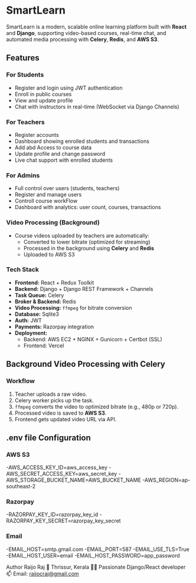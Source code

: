 # SmartLearn
SmartLearn is a modern, scalable online learning platform built with **React** and **Django**, supporting video-based courses, real-time chat, and automated media processing with **Celery**, **Redis**, and **AWS S3**.

##  Features
### For Students
- Register and login using JWT authentication
- Enroll in public courses
- View and update profile 
- Chat with instructors in real-time (WebSocket via Django Channels)

###  For Teachers
- Register accounts
- Dashboard showing enrolled students and transactions
- Add abd Access to course data
- Update profile and change password
- Live chat support with enrolled students

### For Admins
- Full control over users (students, teachers)
- Register and manage users
- Controll course workFlow
- Dashboard with analytics: user count, courses, transactions

###  Video Processing (Background)
- Course videos uploaded by teachers are automatically:
  - Converted to lower bitrate (optimized for streaming)
  - Processed in the background using **Celery** and **Redis**
  - Uploaded to AWS S3


###  Tech Stack
- **Frontend:** React + Redux Toolkit 
- **Backend:** Django + Django REST Framework + Channels
- **Task Queue:** Celery
- **Broker & Backend:** Redis
- **Video Processing:** `ffmpeg` for bitrate conversion
- **Database:** Sqlite3
- **Auth:** JWT
- **Payments:** Razorpay integration
- **Deployment:** 
  - Backend: AWS EC2 + NGINX + Gunicorn + Certbot (SSL)
  - Frontend: Vercel

##  Background Video Processing with Celery

###  Workflow
1. Teacher uploads a raw video.
2. Celery worker picks up the task.
3. `ffmpeg` converts the video to optimized bitrate (e.g., 480p or 720p).
4. Processed video is saved to **AWS S3**.
5. Frontend gets updated video URL via API.

##  .env file Configuration
### AWS S3
-AWS_ACCESS_KEY_ID=aws_access_key
-AWS_SECRET_ACCESS_KEY=aws_secret_key
-AWS_STORAGE_BUCKET_NAME=AWS_BUCKET_NAME
-AWS_REGION=ap-southeast-2

### Razorpay
-RAZORPAY_KEY_ID=razorpay_key_id
-RAZORPAY_KEY_SECRET=razorpay_key_secret

### Email
-EMAIL_HOST=smtp.gmail.com
-EMAIL_PORT=587
-EMAIL_USE_TLS=True
-EMAIL_HOST_USER=email
-EMAIL_HOST_PASSWORD=app_password

Author
Raijo Raj
📍 Thrissur, Kerala
🧑‍💻 Passionate Django/React developer
📫 Email: raijocraj@gmail.com